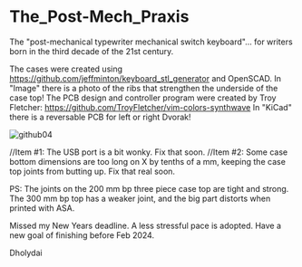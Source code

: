 # The_Post-Mech_Praxis
The "post-mechanical typewriter mechanical switch keyboard"... for writers born in the third decade of the 21st century.

The cases were created using https://github.com/jeffminton/keyboard_stl_generator and OpenSCAD. In "Image" there is a photo of the ribs that strengthen the underside of the case top! 
The PCB design and controller program were created by Troy Fletcher: https://github.com/TroyFletcher/vim-colors-synthwave In "KiCad" there is a reversable PCB for left or right Dvorak!

![github04](https://github.com/Dholydai/The_Post-Mech_Praxis/assets/116427384/bbc85ebf-d19a-4377-850c-0e069c4c6171)

//Item #1: The USB port is a bit wonky. Fix that soon.
//Item #2: Some case bottom dimensions are too long on X by tenths of a mm, keeping the case top joints from butting up. Fix that real soon.

PS: The joints on the 200 mm bp three piece case top are tight and strong. The 300 mm bp top has a weaker joint, and the big part distorts when printed with ASA.

Missed my New Years deadline. A less stressful pace is adopted. Have a new goal of finishing before Feb 2024.

Dholydai
